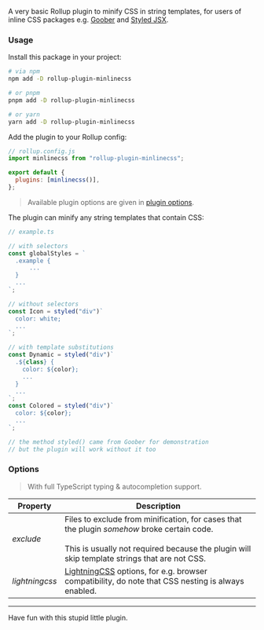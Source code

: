 A very basic Rollup plugin to minify CSS in string templates, for users of
inline CSS packages e.g. [Goober](https://github.com/cristianbote/goober) and
[Styled JSX](https://github.com/vercel/styled-jsx).

### Usage

Install this package in your project:

```bash
# via npm
npm add -D rollup-plugin-minlinecss

# or pnpm
pnpm add -D rollup-plugin-minlinecss

# or yarn
yarn add -D rollup-plugin-minlinecss
```

Add the plugin to your Rollup config:

```js
// rollup.config.js
import minlinecss from "rollup-plugin-minlinecss";

export default {
  plugins: [minlinecss()],
};
```

> Available plugin options are given in [plugin options](#options).

The plugin can minify any string templates that contain CSS:

```ts
// example.ts

// with selectors
const globalStyles = `
  .example {
      ...
  }
  ...
`;

// without selectors
const Icon = styled("div")`
  color: white;
  ...
`;

// with template substitutions
const Dynamic = styled("div")`
  .${class} {
    color: ${color};
    ...
  }
  ...
`;
const Colored = styled("div")`
  color: ${color};
  ...
`;

// the method styled() came from Goober for demonstration
// but the plugin will work without it too
```

### Options

> With full TypeScript typing & autocompletion support.

| Property       | Description                                                                                                                                                                                     |
| -------------- | ----------------------------------------------------------------------------------------------------------------------------------------------------------------------------------------------- |
| _exclude_      | Files to exclude from minification, for cases that the plugin _somehow_ broke certain code.<br><br>This is usually not required because the plugin will skip template strings that are not CSS. |
| _lightningcss_ | [LightningCSS](https://github.com/parcel-bundler/lightningcss) options, for e.g. browser compatibility, do note that CSS nesting is always enabled.                                             |

---

Have fun with this stupid little plugin.
